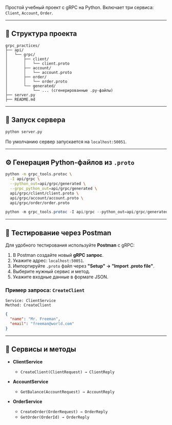 
Простой учебный проект с gRPC на Python. Включает три сервиса: `Client`, `Account`, `Order`.

---

## 📁 Структура проекта

```
grpc_practices/
├── api/
│   └── grpc/
│       ├── client/
│       │   └── client.proto
│       ├── account/
│       │   └── account.proto
│       ├── order/
│       │   └── order.proto
│       └── generated/
│           └── ... (сгенерированные .py-файлы)
├── server.py
├── README.md
```

---

## 🚀 Запуск сервера

```bash
python server.py
```

По умолчанию сервер запускается на `localhost:50051`.

---

## ⚙️ Генерация Python-файлов из `.proto`

```bash
python -m grpc_tools.protoc \
  -I api/grpc \
  --python_out=api/grpc/generated \
  --grpc_python_out=api/grpc/generated \
  api/grpc/client/client.proto \
  api/grpc/account/account.proto \
  api/grpc/order/order.proto
```
```powershell
python -m grpc_tools.protoc -I api/grpc --python_out=api/grpc/generated --grpc_python_out=api/grpc/generated api/grpc/client/client.proto api/grpc/account/account.proto api/grpc/order/order.proto
```

---

## 🔬 Тестирование через Postman

Для удобного тестирования используйте **Postman** с gRPC:

1. В Postman создайте новый **gRPC запрос**.
2. Укажите адрес: `localhost:50051`.
3. Импортируйте `.proto` файл через **"Setup" → "Import .proto file"**.
4. Выберите нужный сервис и метод.
5. Укажите входные данные в формате JSON.

### Пример запроса: `CreateClient`

```
Service: ClientService
Method: CreateClient
```

```json
{
  "name": "Mr. Freeman",
  "email": "freeman@world.com"
}
```

---

## 📌 Сервисы и методы

* **ClientService**

  * `CreateClient(ClientRequest) → ClientReply`
* **AccountService**

  * `GetBalance(AccountRequest) → AccountReply`
* **OrderService**

  * `CreateOrder(OrderRequest) → OrderReply`
  * `GetOrder(OrderId) → OrderReply`

